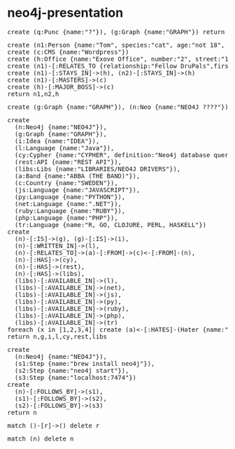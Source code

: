 # neo4j-presentation

<pre>
create (q:Punc {name:"?"}), (g:Graph {name:"GRAPH"}) return q, g
</pre>

<pre>
create (n1:Person {name:"Tom", species:"cat", age:"not 18", phone:"0844332244", email:"DJ@satan.com"}), (n2:Person {name:"Jerry", expertise:"relationship", species:"magic mouse"})
create (c:CMS {name:"Wordpress"})
create (h:Office {name:"Exove Office", number:"2", street:"17"})
create (n1)-[:RELATES_TO {relationship:"Fellow DruPals",first_meeting:"Uranus",first_impression:"cool guy"}]->(n2)
create (n1)-[:STAYS_IN]->(h), (n2)-[:STAYS_IN]->(h)
create (n1)-[:MASTERS]->(c)
create (h)-[:MAJOR_BOSS]->(c)
return n1,n2,h
</pre>

<pre>
create (g:Graph {name:"GRAPH"}), (n:Neo {name:"NEO4J ????"}), (g)-[r:WTF]->(n) return g,n,r
</pre>

<pre>
create
  (n:Neo4j {name:"NEO4J"}),
  (g:Graph {name:"GRAPH"}),
  (i:Idea {name:"IDEA"}),
  (l:Language {name:"Java"}),
  (cy:Cypher {name:"CYPHER", definition:"Neo4j database query langue"}),
  (rest:API {name:"REST API"}),
  (libs:Libs {name:"LIBRARIES/NEO4J DRIVERS"}),
  (a:Band {name:"ABBA (THE BAND)"}),
  (c:Country {name:"SWEDEN"}),
  (js:Language {name:"JAVASCRIPT"}),
  (py:Language {name:"PYTHON"}),
  (net:Language {name:".NET"}),
  (ruby:Language {name:"RUBY"}),
  (php:Language {name:"PHP"}),
  (tr:Language {name:"R, GO, CLOJURE, PERL, HASKELL"})
create
  (n)-[:IS]->(g), (g)-[:IS]->(i),
  (n)-[:WRITTEN_IN]->(l),
  (n)-[:RELATES_TO]->(a)-[:FROM]->(c)&lt;-[:FROM]-(n),
  (n)-[:HAS]->(cy),
  (n)-[:HAS]->(rest),
  (n)-[:HAS]->(libs),
  (libs)-[:AVAILABLE_IN]->(l),
  (libs)-[:AVAILABLE_IN]->(net),
  (libs)-[:AVAILABLE_IN]->(js),
  (libs)-[:AVAILABLE_IN]->(py),
  (libs)-[:AVAILABLE_IN]->(ruby),
  (libs)-[:AVAILABLE_IN]->(php),
  (libs)-[:AVAILABLE_IN]->(tr)
foreach (x in [1,2,3,4]| create (a)&lt;-[:HATES]-(Hater {name:"Hater"})-[:HATES]->(c))
return n,g,i,l,cy,rest,libs
</pre>

<pre>
create
  (n:Neo4j {name:"NEO4J"}),
  (s1:Step {name:"brew install neo4j"}),
  (s2:Step {name:"neo4j start"}),
  (s3:Step {name:"localhost:7474"})
create
  (n)-[:FOLLOWS_BY]->(s1),
  (s1)-[:FOLLOWS_BY]->(s2),
  (s2)-[:FOLLOWS_BY]->(s3)
return n
</pre>

<pre>
match ()-[r]->() delete r
</pre>

<pre>
match (n) delete n
</pre>
